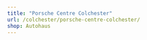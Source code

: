 ```yaml
---
title: "Porsche Centre Colchester"
url: /colchester/porsche-centre-colchester/
shop: Autohaus
---
```


